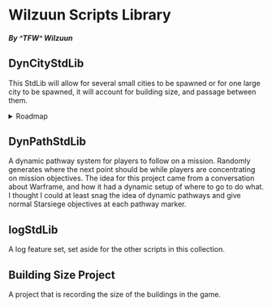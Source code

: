 # Wilzuun Scripts Library
##### By ^TFW^ Wilzuun

## DynCityStdLib
This StdLib will allow for several small cities to be spawned or for one large city to be spawned, it will account for building size, and passage between them.
<details>
<summary>Roadmap</summary>
* Cities spawn at distances noted in DynPathStdLib settings.

</details>

## DynPathStdLib
A dynamic pathway system for players to follow on a mission. Randomly generates where the next point should be while players are concentrating on mission objectives.
The idea for this project came from a conversation about Warframe, and how it had a dynamic setup of where to go to do what. I thought I could at least snag the idea of dynamic pathways and give normal Starsiege objectives at each pathway marker.

## logStdLib
A log feature set, set aside for the other scripts in this collection.

## Building Size Project
A project that is recording the size of the buildings in the game.